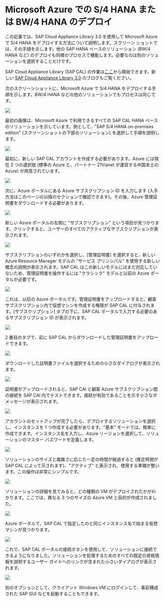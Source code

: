 <properties 
pageTitle="Microsoft Azure での S/4 HANA または BW/4 HANA のデプロイ | Microsoft Azure" 
description="Microsoft Azure での S/4 HANA または BW/4 HANA のデプロイ" 
services="virtual-machines-linux" 
documentationCenter="" 
authors="hermanndms" 
manager="timlt" 
editor="" 
tags="azure-resource-manager" 
  keywords=""/>
<tags  
  ms.service="virtual-machines-linux" 
  ms.devlang="na" 
  ms.topic="article" 
  ms.tgt_pltfrm="vm-linux" 
  ms.workload="infrastructure-services" 
  ms.date="09/15/2016" 
  ms.author="hermannd"/>


# Microsoft Azure での S/4 HANA または BW/4 HANA のデプロイ 

この記事では、SAP Cloud Appliance Library 3.0 を使用して Microsoft Azure で S/4 HANA をデプロイする方法について説明します。スクリーン ショットでは、その手順を示します。他の SAP HANA ベースのソリューション (BW/4 HANA など) のデプロイも同様のプロセスで機能します。必要なのは別のソリューションを選択することだけです。

SAP Cloud Appliance Library (SAP CAL) の作業は[ここ](https://cal.sap.com/)から開始できます。新しい [SAP Cloud Appliance Library 3.0](http://scn.sap.com/community/cloud-appliance-library/blog/2016/05/27/sap-cloud-appliance-library-30-came-with-a-new-user-experience) のブログもご覧ください。


次のスクリーンショットに、Microsoft Azure で S/4 HANA をデプロイする手順を示します。BW/4 HANA などの他のソリューションでもプロセスは同じです。


![](./media/virtual-machines-linux-sap-cal-s4h/s4h-pic-1b.jpg)

最初の画像は、Microsoft Azure で利用できるすべての SAP CAL HANA ベースのソリューションを示しています。例として、"SAP S/4 HANA on-premises edition" (スクリーンショットの下部のソリューション) を選択して手順を説明します。

![](./media/virtual-machines-linux-sap-cal-s4h/s4h-pic-2.jpg)

最初に、新しい SAP CAL アカウントを作成する必要があります。Azure には現在 2 つの選択肢 (標準の Azure と、パートナー 21Vianet が運営する中国本土の Azure) が用意されています。

![](./media/virtual-machines-linux-sap-cal-s4h/s4h-pic3b.jpg)

次に、Azure ポータルにある Azure サブスクリプション ID を入力します (入手方法はこのページの以降のセクションで確認できます)。その後、Azure 管理証明書をダウンロードする必要があります。

![](./media/virtual-machines-linux-sap-cal-s4h/s4h-pic6b.jpg)

新しい Azure ポータルの左側に "サブスクリプション" という項目が見つかります。クリックすると、ユーザーのすべてのアクティブなサブスクリプションが表示されます。

![](./media/virtual-machines-linux-sap-cal-s4h/s4h-pic7b.jpg)

サブスクリプションのいずれかを選択し、[管理証明書] を選択すると、新しい Azure Resource Manager モデルの "サービス プリンシパル" を使用する新しい概念の説明が表示されます。SAP CAL はこの新しいモデルにはまだ対応していないため、管理証明書を操作するには "クラシック" モデルと以前の Azure ポータルが必要です。

![](./media/virtual-machines-linux-sap-cal-s4h/s4h-pic4b.jpg)

これは、以前の Azure ポータルです。管理証明書をアップロードすると、顧客サブスクリプション内で仮想マシンを作成する権限が SAP CAL に付与されます。[サブスクリプション] タブの下に、SAP CAL ポータルで入力する必要のあるサブスクリプション ID が表示されます。

![](./media/virtual-machines-linux-sap-cal-s4h/s4h-pic5.jpg)

2 番目のタブで、前に SAP CAL からダウンロードした管理証明書をアップロードできます。

![](./media/virtual-machines-linux-sap-cal-s4h/s4h-pic8.jpg)

ダウンロードした証明書ファイルを選択するための小さなダイアログが表示されます。

![](./media/virtual-machines-linux-sap-cal-s4h/s4h-pic9.jpg)

証明書がアップロードされると、SAP CAl と顧客 Azure サブスクリプション間の接続を SAP CAl 内でテストできます。接続が有効であることを示す小さなポメッセージが表示されます。

![](./media/virtual-machines-linux-sap-cal-s4h/s4h-pic10.jpg)

アカウントのセットアップが完了したら、デプロイするソリューションを選択し、インスタンスを 1 つ作成する必要があります。"基本" モードでは、簡単に作成できます。インスタンス名を入力し、Azure リージョンを選択して、ソリューションのマスター パスワードを定義します。

![](./media/virtual-machines-linux-sap-cal-s4h/s4h-pic11.jpg)

ソリューションのサイズと複雑さに応じた一定の時間が経過すると (推定時間が SAP CAL によって示されます)、"アクティブ" と表示され、使用する準備が整います。この操作は非常にシンプルです。

![](./media/virtual-machines-linux-sap-cal-s4h/s4h-pic12.jpg)

ソリューションの詳細を見てみると、どの種類の VM がデプロイされたかがわかります。ここでは、異なる 3 つのサイズの Azure VM と目的が作成されました。

![](./media/virtual-machines-linux-sap-cal-s4h/s4h-pic13.jpg)

Azure ポータルで、SAP CAL で指定したのと同じインスタンス名で始まる仮想マシンが見つかります。

![](./media/virtual-machines-linux-sap-cal-s4h/s4h-pic14b.jpg)

これで、SAP CAL ポータルの接続ボタンを使用して、ソリューションに接続できるようになりました。ソリューションを処理するためのすべての既定の資格情報を説明するユーザー ガイドへのリンクが含まれた小さいダイアログが表示されます。

![](./media/virtual-machines-linux-sap-cal-s4h/s4h-pic15.jpg)

別のオプションとして、クライアント Windows VM にログインして、事前構成された SAP GUI などを起動することもできます。

<!---HONumber=AcomDC_0921_2016-->